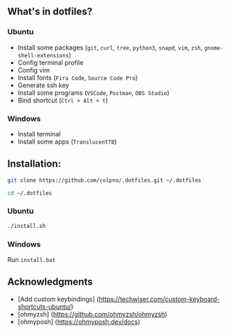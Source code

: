 ## What's in dotfiles?

### Ubuntu

- Install some packages (`git`, `curl`, `tree`, `python3`, `snapd`, `vim`, `zsh`, `gnome-shell-extensions`)
- Config terminal profile
- Config vim
- Install fonts (`Fira Code`, `Source Code Pro`)
- Generate ssh key
- Install some programs (`VSCode`, `Postman`, `OBS Studio`)
- Bind shortcut (`Ctrl + Alt + t`)

### Windows

- Install terminal
- Install some apps (`TranslucentTB`)



## Installation:

```bash
git clone https://github.com/colpno/.dotfiles.git ~/.dotfiles
```

```bash
cd ~/.dotfiles
```

### Ubuntu

```bash
./install.sh
```

### Windows

Run `install.bat`



## Acknowledgments

- [Add custom keybindings] (https://techwiser.com/custom-keyboard-shortcuts-ubuntu/)
- [ohmyzsh] (https://github.com/ohmyzsh/ohmyzsh)
- [ohmyposh] (https://ohmyposh.dev/docs)
